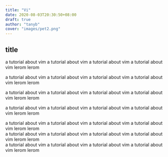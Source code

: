 ```yaml
---
title: "Vi"
date: 2020-08-03T20:30:50+08:00
draft: true
author: "tanyb"
cover: "images/pet2.png"
---
```


## title

a tutorial about vim a tutorial about vim a tutorial about vim a tutorial about vim lerom   lerom   

a tutorial about vim a tutorial about vim a tutorial about vim a tutorial about vim lerom   lerom   

a tutorial about vim a tutorial about vim a tutorial about vim a tutorial about vim lerom   lerom   

a tutorial about vim a tutorial about vim a tutorial about vim a tutorial about vim lerom   lerom   

a tutorial about vim a tutorial about vim a tutorial about vim a tutorial about vim lerom   lerom   
a tutorial about vim a tutorial about vim a tutorial about vim a tutorial about vim lerom   lerom   
a tutorial about vim a tutorial about vim a tutorial about vim a tutorial about vim lerom   lerom   